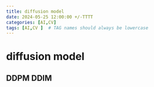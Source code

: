 ```yaml
---
title: diffusion model
date: 2024-05-25 12:00:00 +/-TTTT
categories: [AI,CV]
tags: [AI,CV ]  # TAG names should always be lowercase
---
```


# diffusion model
## DDPM DDIM